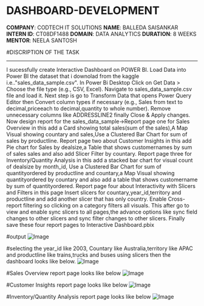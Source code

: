 # DASHBOARD-DEVELOPMENT
**COMPANY**: CODTECH IT SOLUTIONS
**NAME**: BALLEDA SAISANKAR
**INTERN ID**: CT08DF1488
**DOMAIN**: DATA ANALYTICS
**DURATION**: 8 WEEKS
**MENTOR**: NEELA SANTOSH

#DISCRIPTION OF THE TASK
_________________________
I sucessfully create Interactive Dashboard on POWER BI. Load Data into Power BI the dataset that i downolad from the kaggle i.e.."sales_data_sample.csv". In Power Bi Desktop Click on Get Data > Choose the file type (e.g., CSV, Excel). Navigate to sales_data_sample.csv file and load it.
Next step is go to Transform Data that opens Power Query Editor then Convert column types if necessary (e.g., Sales from text to decimal,priceeach to decimal,quantity to whole number). Remove unnecessary columns like ADDRESSLINE2 finally Close & Apply changes.
Now design report for the sales_data_sample->Report page one for Sales Overview in this add a Card showing total sales(sum of the sales),A Map Visual showing countary and sales,Use a Clustered Bar Chart for sum of sales by productline.
Report page two about Customer Insights in this add Pie chart for Sales by dealsize,a Table that shows customernames by sum of sales sales and also add Slicer Filter by countary.
Report page three for Inventory/Quantity Analysis in this add a stacked bar chart for visual count of dealsize by month_id, Use a Clustered Bar Chart for sum of quantityordered by productline and countary,a Map Visual showing quantityordered by countary and also add a table that shows customername by sum of quantityordered.
Report page four about Interactivity with Slicers and Filters in this page Insert slicers for countary,year_id,territory and productline and add another slicer that has only country.
Enable Cross-report filtering so clicking on a category filters all visuals.
This after go to view and enable sync slicers to all pages,the advance options like sync field changes to other slicers and sync filter
changes to other slicers.
Finally save these four report pages to Interactive Dashboard.pbix 








#output 
![Image](https://github.com/user-attachments/assets/c1d62082-678e-43ed-87f9-b60e5690dc19)



#selecting the year_id like 2003, Countary like Australia,territory like APAC and productline like trains,trucks and buses using slicers then the dashboard looks like below.
![Image](https://github.com/user-attachments/assets/eb23cd25-7b7b-4186-91b2-b86941ec29b9)

#Sales Overview report page looks like below
![Image](https://github.com/user-attachments/assets/689b70e2-6404-4a29-80cc-cc4425af518a)

#Customer Insights report page looks like below
![Image](https://github.com/user-attachments/assets/ddb787b8-4ed1-4a22-a29e-8de8ab45f67a)

#Inventory/Quantity Analysis report page looks like below
![Image](https://github.com/user-attachments/assets/0e133406-d97f-44c7-af96-59c8a3acd9e1)
